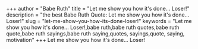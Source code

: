 +++
author = "Babe Ruth"
title = "Let me show you how it's done... Loser!"
description = "the best Babe Ruth Quote: Let me show you how it's done... Loser!"
slug = "let-me-show-you-how-its-done-loser!"
keywords = "Let me show you how it's done... Loser!,babe ruth,babe ruth quotes,babe ruth quote,babe ruth sayings,babe ruth saying,quotes, sayings,quote, saying, motivation"
+++
Let me show you how it's done... Loser!
